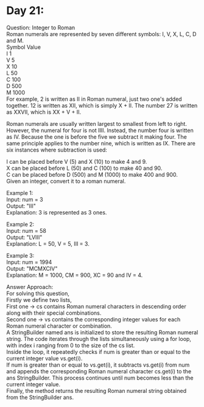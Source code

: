 # Day 21:
Question: Integer to Roman<br/>
Roman numerals are represented by seven different symbols: I, V, X, L, C, D and M.<br/>
Symbol       Value<br/>
I             1<br/>
V             5<br/>
X             10<br/>
L             50<br/>
C             100<br/>
D             500<br/>
M             1000<br/>
For example, 2 is written as II in Roman numeral, just two one's added together. 12 is written as XII, which is simply X + II. The number 27 is written as XXVII, which is XX + V + II.<br/>

Roman numerals are usually written largest to smallest from left to right. However, the numeral for four is not IIII. Instead, the number four is written as IV. Because the one is before the five we subtract it making four. The same principle applies to the number nine, which is written as IX. There are six instances where subtraction is used:<br/>

I can be placed before V (5) and X (10) to make 4 and 9. <br/>
X can be placed before L (50) and C (100) to make 40 and 90. <br/>
C can be placed before D (500) and M (1000) to make 400 and 900.<br/>
Given an integer, convert it to a roman numeral.<br/>

 
Example 1:<br/>
Input: num = 3<br/>
Output: "III"<br/>
Explanation: 3 is represented as 3 ones.<br/>

Example 2:<br/>
Input: num = 58<br/>
Output: "LVIII"<br/>
Explanation: L = 50, V = 5, III = 3.<br/>

Example 3:<br/>
Input: num = 1994<br/>
Output: "MCMXCIV"<br/>
Explanation: M = 1000, CM = 900, XC = 90 and IV = 4.<br/>


Answer Approach:<br/>
For solving this question,<br/>
Firstly we define two lists,<br/>
First one -> cs contains Roman numeral characters in descending order along with their special combinations.<br/>
Second one -> vs contains the corresponding integer values for each Roman numeral character or combination.<br/>
A StringBuilder named ans is initialized to store the resulting Roman numeral string.
The code iterates through the lists simultaneously using a for loop, with index i ranging from 0 to the size of the cs list.<br/>
Inside the loop, it repeatedly checks if num is greater than or equal to the current integer value vs.get(i).<br/>
If num is greater than or equal to vs.get(i), it subtracts vs.get(i) from num and appends the corresponding Roman numeral character cs.get(i) to the ans StringBuilder.
This process continues until num becomes less than the current integer value.<br/>
Finally, the method returns the resulting Roman numeral string obtained from the StringBuilder ans.<br/>